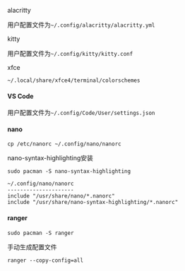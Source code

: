 
alacritty

用户配置文件为`~/.config/alacritty/alacritty.yml`

kitty

用户配置文件为`~/.config/kitty/kitty.conf`

xfce

`~/.local/share/xfce4/terminal/colorschemes`

#### VS Code

用户配置文件为`~/.config/Code/User/settings.json`

#### nano

```
cp /etc/nanorc ~/.config/nano/nanorc
```

nano-syntax-highlighting安装

```
sudo pacman -S nano-syntax-highlighting
```

```
~/.config/nano/nanorc
---------------------
include "/usr/share/nano/*.nanorc"
include "/usr/share/nano-syntax-highlighting/*.nanorc"
```

#### ranger

```
sudo pacman -S ranger
```

手动生成配置文件

```
ranger --copy-config=all
```
